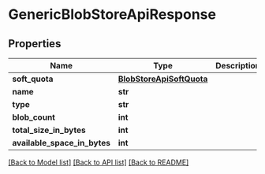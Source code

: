 # GenericBlobStoreApiResponse

## Properties
Name | Type | Description | Notes
------------ | ------------- | ------------- | -------------
**soft_quota** | [**BlobStoreApiSoftQuota**](BlobStoreApiSoftQuota.md) |  | [optional] 
**name** | **str** |  | [optional] 
**type** | **str** |  | [optional] 
**blob_count** | **int** |  | [optional] 
**total_size_in_bytes** | **int** |  | [optional] 
**available_space_in_bytes** | **int** |  | [optional] 

[[Back to Model list]](../README.md#documentation-for-models) [[Back to API list]](../README.md#documentation-for-api-endpoints) [[Back to README]](../README.md)


